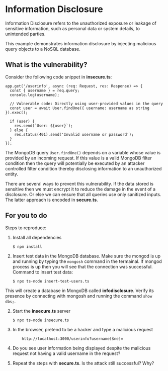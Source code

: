 # Information Disclosure
Information Disclosure refers to the unauthorized exposure or leakage of sensitive information, such as personal data or system details, to unintended parties.

This example demonstrates information disclosure by injecting malicious query objects to a NoSQL database.

## What is the vulnerability?

Consider the following code snippet in **insecure.ts**:

```
app.get('/userinfo', async (req: Request, res: Response) => {
  const { username } = req.query;
  console.log(username);

  // Vulnerable code: Directly using user-provided values in the query
  const user = await User.findOne({ username: username as string }).exec();

  if (user) {
    res.send(`User: ${user}`);
  } else {
    res.status(401).send('Invalid username or password');
  }
});
```

The MongoDB query `User.findOne()` depends on a variable whose value is provided by an incoming request. If this value is a valid MongoDB filter condition then the query will potentially be executed by an attacker controlled filter condition thereby disclosing information to an unauthorized entity.

There are several ways to prevent this vulnerability. If the data stored is sensitive then we must encrypt it to reduce the damage in the event of a disclosure. Or else we can ensure that all queries use only sanitized inputs. The latter approach is encoded in **secure.ts**. 

## For you to do

Steps to reproduce:

1. Install all dependencies

    `$ npm install`

2. Insert test data in the MongoDB database. Make sure the mongod is up and running by typing the `mongosh` command in the termainal. If mongod process is up then you will see that the connection was successful. Command to insert test data:

    `$ npx ts-node insert-test-users.ts`

This will create a database in MongoDB called __infodisclosure__. Verify its presence by connecting with mongosh and running the command `show dbs;`.

2. Start the **insecure.ts** server

    `$ npx ts-node insecure.ts`

3. In the browser, pretend to be a hacker and type a malicious request

    ```
        http://localhost:3000/userinfo?username[$ne]=
    ```

4. Do you see user information being displayed despite the malicious request not having a valid username in the request?

5. Repeat the steps with **secure.ts**. Is the attack still successful? Why?